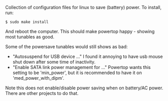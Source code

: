 Collection of configuration files for linux to save (battery) power.
To install, run:

    $ sudo make install

And reboot the computer. This should make powertop happy - showing most tunables as good.

Some of the powersave tunables would still shows as bad:

- "Autosuspend for USB device ..."
  I found it annoying to have usb mouse shut down after some time of inactivity.
- "Enable SATA link power management for ..."
  Powertop wants this setting to be 'min_power', 
  but it is recommended to have it on 'med_power_with_dipm'.

Note this does not enable/disable power saving when on battery/AC power. 
There are other projects to do that.
